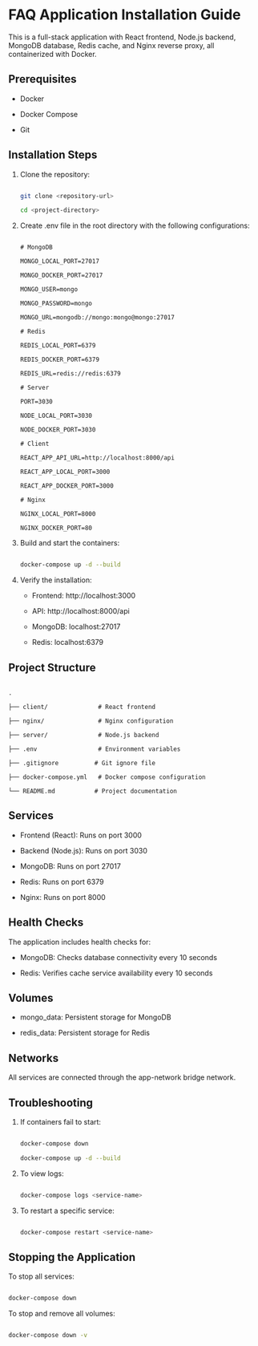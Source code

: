 # FAQ Application Installation Guide

This is a full-stack application with React frontend, Node.js backend, MongoDB database, Redis cache, and Nginx reverse proxy, all containerized with Docker.

## Prerequisites

- Docker

- Docker Compose

- Git

## Installation Steps

1. Clone the repository:

   ```bash

   git clone <repository-url>

   cd <project-directory>

   ```

2. Create .env file in the root directory with the following configurations:

   ```env

   # MongoDB

   MONGO_LOCAL_PORT=27017

   MONGO_DOCKER_PORT=27017

   MONGO_USER=mongo

   MONGO_PASSWORD=mongo

   MONGO_URL=mongodb://mongo:mongo@mongo:27017

   # Redis

   REDIS_LOCAL_PORT=6379

   REDIS_DOCKER_PORT=6379

   REDIS_URL=redis://redis:6379

   # Server

   PORT=3030

   NODE_LOCAL_PORT=3030

   NODE_DOCKER_PORT=3030

   # Client

   REACT_APP_API_URL=http://localhost:8000/api

   REACT_APP_LOCAL_PORT=3000

   REACT_APP_DOCKER_PORT=3000

   # Nginx

   NGINX_LOCAL_PORT=8000

   NGINX_DOCKER_PORT=80

   ```

3. Build and start the containers:

   ```bash

   docker-compose up -d --build

   ```

4. Verify the installation:

   - Frontend: http://localhost:3000

   - API: http://localhost:8000/api

   - MongoDB: localhost:27017

   - Redis: localhost:6379

## Project Structure

```

.

├── client/              # React frontend

├── nginx/               # Nginx configuration

├── server/              # Node.js backend

├── .env                 # Environment variables

├── .gitignore          # Git ignore file

├── docker-compose.yml   # Docker compose configuration

└── README.md           # Project documentation

```

## Services

- Frontend (React): Runs on port 3000

- Backend (Node.js): Runs on port 3030

- MongoDB: Runs on port 27017

- Redis: Runs on port 6379

- Nginx: Runs on port 8000

## Health Checks

The application includes health checks for:

- MongoDB: Checks database connectivity every 10 seconds

- Redis: Verifies cache service availability every 10 seconds

## Volumes

- mongo_data: Persistent storage for MongoDB

- redis_data: Persistent storage for Redis

## Networks

All services are connected through the app-network bridge network.

## Troubleshooting

1. If containers fail to start:

   ```bash

   docker-compose down

   docker-compose up -d --build

   ```

2. To view logs:

   ```bash

   docker-compose logs <service-name>

   ```

3. To restart a specific service:

   ```bash

   docker-compose restart <service-name>

   ```

## Stopping the Application

To stop all services:

```bash

docker-compose down

```

To stop and remove all volumes:

```bash

docker-compose down -v

```
